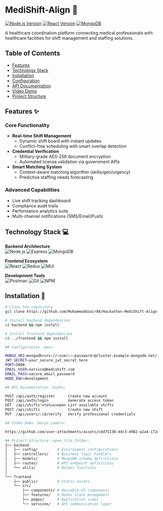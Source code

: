 # MediShift-Align :hospital:

[![Node.js Version](https://img.shields.io/badge/Node.js-18.x-success)](https://nodejs.org/)
[![React Version](https://img.shields.io/badge/React-18.x-%2361DAFB)](https://reactjs.org/)
[![MongoDB](https://img.shields.io/badge/MongoDB-5.0+-47A248?logo=mongodb&logoColor=white)](https://www.mongodb.com/)

A healthcare coordination platform connecting medical professionals with healthcare facilities for shift management and staffing solutions.

## Table of Contents
- [Features](#features-sparkles)
- [Technology Stack](#technology-stack-computer)
- [Installation](#installation-wrench)
- [Configuration](#configuration-gear)
- [API Documentation](#api-documentation-books)
- [Video Demo](#video-demo-movie_camera)
- [Project Structure](#project-structure-open_file_folder)

## Features :sparkles:
### Core Functionality
- **Real-time Shift Management**
  - Dynamic shift board with instant updates
  - Conflict-free scheduling with smart overlap detection
- **Credential Verification**
  - Military-grade AES-256 document encryption
  - Automated license validation via government APIs
- **Smart Matching System**
  - Context-aware matching algorithm (skills/geo/urgency)
  - Predictive staffing needs forecasting

### Advanced Capabilities
- Live shift tracking dashboard
- Compliance audit trails
- Performance analytics suite
- Multi-channel notifications (SMS/Email/Push)

## Technology Stack :computer:
**Backend Architecture**  
![Node.js](https://img.shields.io/badge/Node.js-339933?logo=nodedotjs&logoColor=white)
![Express](https://img.shields.io/badge/Express-000000?logo=express&logoColor=white)
![MongoDB](https://img.shields.io/badge/MongoDB-47A248?logo=mongodb&logoColor=white)

**Frontend Ecosystem**  
![React](https://img.shields.io/badge/React-61DAFB?logo=react&logoColor=black)
![Redux](https://img.shields.io/badge/Redux-764ABC?logo=redux&logoColor=white)
![MUI](https://img.shields.io/badge/Material_UI-007FFF?logo=mui&logoColor=white)

**Development Tools**  
![Postman](https://img.shields.io/badge/Postman-FF6C37?logo=postman&logoColor=white)
![Git](https://img.shields.io/badge/Git-F05032?logo=git&logoColor=white)
![NPM](https://img.shields.io/badge/npm-CB3837?logo=npm&logoColor=white)

## Installation :wrench:
```bash
# Clone the repository
git clone https://github.com/MuhammadUzair88/Hackathon-MediShift-Align.git

# Install backend dependencies
cd backend && npm install

# Install frontend dependencies
cd ../frontend && npm install

## Configuration :gear:

MONGO_URI=mongodb+srv://<user>:<password>@cluster.example.mongodb.net/?retryWrites=true&w=majority
JWT_SECRET=your_secure_jwt_secret_here
PORT=5000
EMAIL_USER=service@medishift.com
EMAIL_PASS=secure_email_password
NODE_ENV=development

## API Documentation :books:

POST /api/auth/register      Create new account
POST /api/auth/login         Generate access token
GET  /api/shifts?status=open List available shifts
POST /api/shifts             Create new shift
PUT  /api/users/:id/verify   Verify professional credentials

## Video Demo :movie_camera:

https://github.com/user-attachments/assets/cdd75138-ddc3-4982-a2a4-172e5c08d4f6

## Project Structure :open_file_folder:
├── backend
│   ├── config/         # Environment configurations
│   ├── controllers/    # Business logic handlers
│   ├── models/         # MongoDB schema definitions
│   ├── routes/         # API endpoint definitions
│   └── utils/          # Helper functions
│
└── frontend
    ├── public/         # Static assets
    └── src/
        ├── components/ # Reusable UI components
        ├── features/   # Redux state management
        ├── pages/      # Application views
        └── services/   # API communication layer




